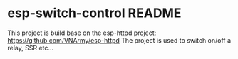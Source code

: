 # esp-switch-control README #

This project is build base on the esp-httpd project: https://github.com/VNArmy/esp-httpd
The project is used to switch on/off a relay, SSR etc...
